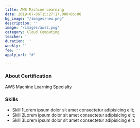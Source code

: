 ```yaml
---
title: AWS Machine Learning
date: 2019-07-06T15:27:17.000+06:00
bg_image: "/images/new.png"
description: ''
image: "/images/aws2.png"
category: Cloud Computing
teacher: ''
duration: ''
weekly: ''
fee: ''
apply_url: "#"

---
```

### About Certification

AWS Machine Learning Specialty </p>

### Skills

* Skill 1Lorem ipsum dolor sit amet consectetur adipisicing elit;
* Skill 2Lorem ipsum dolor sit amet consectetur adipisicing elit;
* Skill 3Lorem ipsum dolor sit amet consectetur adipisicing elit.